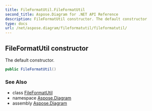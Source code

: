 ```yaml
---
title: FileFormatUtil.FileFormatUtil
second_title: Aspose.Diagram for .NET API Reference
description: FileFormatUtil constructor. The default constructor
type: docs
url: /net/aspose.diagram/fileformatutil/fileformatutil/
---
```

## FileFormatUtil constructor

The default constructor.

```csharp
public FileFormatUtil()
```

### See Also

* class [FileFormatUtil](../)
* namespace [Aspose.Diagram](../../fileformatutil/)
* assembly [Aspose.Diagram](../../../)


